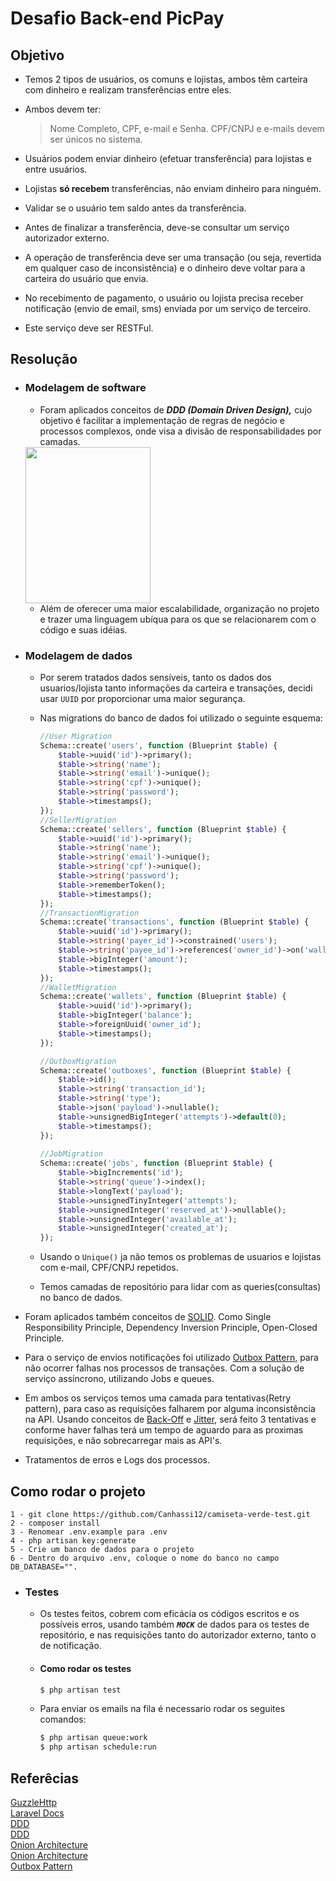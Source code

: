 # Desafio Back-end PicPay

## Objetivo

- Temos 2 tipos de usuários, os comuns e lojistas, ambos têm carteira com dinheiro e realizam transferências entre eles. 

- Ambos devem ter: 
    > Nome Completo, CPF, e-mail e Senha. CPF/CNPJ e e-mails devem ser únicos no sistema.
- Usuários podem enviar dinheiro (efetuar transferência) para lojistas e entre usuários. 

- Lojistas **só recebem** transferências, não enviam dinheiro para ninguém.

- Validar se o usuário tem saldo antes da transferência.

- Antes de finalizar a transferência, deve-se consultar um serviço autorizador externo.

- A operação de transferência deve ser uma transação (ou seja, revertida em qualquer caso de inconsistência) e o dinheiro deve voltar para a carteira do usuário que envia. 

- No recebimento de pagamento, o usuário ou lojista precisa receber notificação (envio de email, sms) enviada por um serviço de terceiro. 

- Este serviço deve ser RESTFul.
  
## Resolução

- ### Modelagem de software
    - Foram aplicados conceitos de ***DDD (Domain Driven Design),*** cujo objetivo é facilitar a implementação de regras de negócio e processos complexos, onde visa a divisão de responsabilidades por camadas.
    <img style="width: 200px; height: 250px;" src="https://i.imgur.com/WeZGwmK.png">

    - Além de oferecer uma maior escalabilidade, organização no projeto e trazer uma linguagem ubíqua para os que se relacionarem com o código e suas idéias.


- ### Modelagem de dados
  - Por serem tratados dados sensíveis, tanto os dados dos usuarios/lojista tanto informações da carteira e transações, decidi usar `UUID` por proporcionar uma maior segurança.

  - Nas migrations do banco de dados foi utilizado o seguinte esquema:
    
    ```php
    //User Migration
    Schema::create('users', function (Blueprint $table) {
        $table->uuid('id')->primary();
        $table->string('name');
        $table->string('email')->unique();
        $table->string('cpf')->unique();
        $table->string('password');
        $table->timestamps();
    });
    //SellerMigration
    Schema::create('sellers', function (Blueprint $table) {
        $table->uuid('id')->primary();
        $table->string('name');
        $table->string('email')->unique();
        $table->string('cpf')->unique();
        $table->string('password');
        $table->rememberToken();
        $table->timestamps();
    });
    //TransactionMigration
    Schema::create('transactions', function (Blueprint $table) {
        $table->uuid('id')->primary();
        $table->string('payer_id')->constrained('users');
        $table->string('payee_id')->references('owner_id')->on('wallets');
        $table->bigInteger('amount');
        $table->timestamps();
    });
    //WalletMigration
    Schema::create('wallets', function (Blueprint $table) {
        $table->uuid('id')->primary();
        $table->bigInteger('balance');
        $table->foreignUuid('owner_id');
        $table->timestamps();
    });
    
    //OutboxMigration
    Schema::create('outboxes', function (Blueprint $table) {
        $table->id();
        $table->string('transaction_id');
        $table->string('type');
        $table->json('payload')->nullable();
        $table->unsignedBigInteger('attempts')->default(0);
        $table->timestamps();
    });
     
    //JobMigration 
    Schema::create('jobs', function (Blueprint $table) {
        $table->bigIncrements('id');
        $table->string('queue')->index();
        $table->longText('payload');
        $table->unsignedTinyInteger('attempts');
        $table->unsignedInteger('reserved_at')->nullable();
        $table->unsignedInteger('available_at');
        $table->unsignedInteger('created_at');
    });
    ```
  - Usando o `Unique()` ja não temos os problemas de usuarios e lojistas com e-mail, CPF/CNPJ repetidos.
  - Temos camadas de repositório para lidar com as queries(consultas) no banco de dados.
- Foram aplicados também conceitos de [SOLID](https://www.digitalocean.com/community/conceptual-articles/s-o-l-i-d-the-first-five-principles-of-object-oriented-design). Como Single Responsibility Principle, Dependency Inversion Principle, Open-Closed Principle. 
- Para o serviço de envios notificações foi utilizado [Outbox Pattern](https://medium.com/event-driven-utopia/sending-reliable-event-notifications-with-transactional-outbox-pattern-7a7c69158d1b), para não ocorrer falhas nos processos de transações. Com a solução de serviço assíncrono, utilizando Jobs e queues.
- Em ambos os serviços temos uma camada para tentativas(Retry pattern), para caso as requisições falharem por alguma inconsistência na API. Usando conceitos de [Back-Off](https://aws.amazon.com/pt/blogs/architecture/exponential-backoff-and-jitter/) e [Jitter](https://aws.amazon.com/pt/blogs/architecture/exponential-backoff-and-jitter/), será feito 3 tentativas e conforme haver falhas terá um tempo de aguardo para as proximas requisições, e não sobrecarregar mais as API's.
- Tratamentos de erros e Logs dos processos.  

## Como rodar o projeto
    1 - git clone https://github.com/Canhassi12/camiseta-verde-test.git
    2 - composer install
    3 - Renomear .env.example para .env
    4 - php artisan key:generate
    5 - Crie um banco de dados para o projeto
    6 - Dentro do arquivo .env, coloque o nome do banco no campo DB_DATABASE="".

- ### Testes
  - Os testes feitos, cobrem com eficácia os códigos escritos e os possíveis erros, usando também ***`MOCK`*** de dados para os testes de repositório, e nas requisições tanto do autorizador externo, tanto o de notificação.
  - #### Como rodar os testes
    ``` bash 
    $ php artisan test
    ```
  - Para enviar os emails na fila é necessario rodar os seguites comandos:
    ``` bash 
    $ php artisan queue:work
    $ php artisan schedule:run  
    ```
## Referêcias
[GuzzleHttp](https://docs.guzzlephp.org/en/stable/) <br>
[Laravel Docs](https://laravel.com/docs/9.x) <br>
[DDD](https://fullcycle.com.br/domain-driven-design/) <br>
[DDD](https://medium.com/saga-do-programador/camada-de-aplicação-domain-driven-design-e-isolamento-do-domínio-55348fbf1a26) <br>
[Onion Architecture](https://medium.com/expedia-group-tech/onion-architecture-deed8a554423) <br>
[Onion Architecture](https://medium.com/expedia-group-tech/onion-architecture-deed8a554423) <br>
[Outbox Pattern](https://medium.com/event-driven-utopia/sending-reliable-event-notifications-with-transactional-outbox-pattern-7a7c69158d1b)
